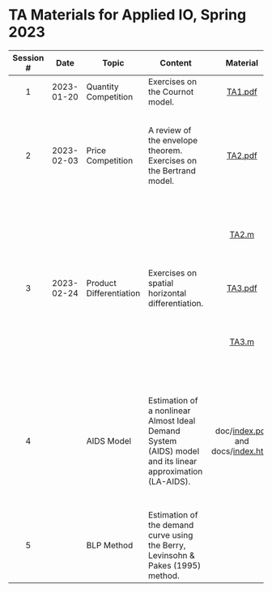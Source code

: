 # TA Materials for Applied IO, Spring 2023

| Session # 	| Date 	| Topic 	| Content 	| Material 	| Material Description 	|
|:---:|---	|---	|---	|:---:|---	|
|1| 2023-01-20 	| Quantity Competition 	| Exercises on the Cournot model. 	| [TA1.pdf](https://github.com/conghanzheng/Applied_IO_TA/blob/5618cf032325ca5174de83d82aa1589f68201d23/TA1.pdf) 	| Slides 	|
|2| 2023-02-03 	| Price Competition 	| A review of the envelope theorem. Exercises on the Bertrand model. 	| [TA2.pdf](https://github.com/conghanzheng/Applied_IO_TA/blob/5618cf032325ca5174de83d82aa1589f68201d23/TA2.pdf) 	| Slides. *Update*: compared to the version we used in class, new pages 21 and 22 have been added. 	|
| |  	|  	|  	| [TA2.m](https://github.com/conghanzheng/Applied_IO_TA/blob/5618cf032325ca5174de83d82aa1589f68201d23/TA2.m) 	| Symbolic math solver for maximization problems in TA2.pdf	|
|3| 2023-02-24 	| Product Differentiation 	| Exercises on spatial horizontal differentiation. 	| [TA3.pdf](https://github.com/conghanzheng/Applied_IO_TA/blob/5618cf032325ca5174de83d82aa1589f68201d23/TA3.pdf)  | Slides 	|
| |  	|  	|  	| [TA3.m](https://github.com/conghanzheng/Applied_IO_TA/blob/5618cf032325ca5174de83d82aa1589f68201d23/TA3.m) 	| Symbolic math solver for maximization problems in TA3.pdf  |
|4|  	| AIDS Model 	| Estimation of a nonlinear Almost Ideal Demand System (AIDS) model and its linear approximation (LA-AIDS). 	| doc/[index.pdf](https://github.com/conghanzheng/Applied_IO_TA/blob/5618cf032325ca5174de83d82aa1589f68201d23/docs/index.pdf) and docs/[index.html](https://conghanzheng.github.io/Applied_IO_TA/) 	| TA session notes. Documents generated from the <code>Rmd</code> source file, with the same content, code blocks included in the documents. 	|
|5|  	| BLP Method 	| Estimation of the demand curve using the Berry, Levinsohn & Pakes (1995) method.  	|  	|  	|